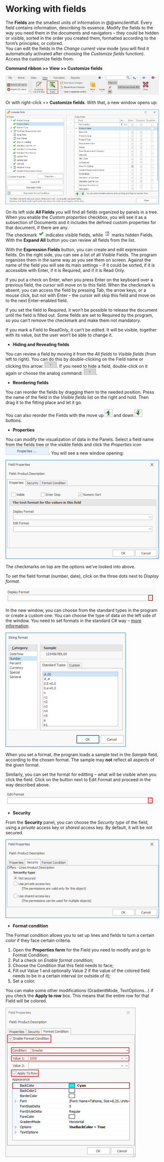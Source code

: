 # Working with fields

The <b>Fields</b> are the smallest units of information in @@winclientfull. Every field contains information, describing its essence. Modify the fields to the way you need them in the documents and navigators – they could be hidden or visible, sorted in the order you created them, formatted according to the form’s principles, or colored. <br>You can edit the fields in the *Change current view* mode (you will find it automatically activated after choosing the *Customize fields* function). Access the customize fields from:

<b>Command ribbon >> View >> Customize fields</b>

![View](pictures/view.png)

Or with right-click >> <b>Customize fields</b>. 
With that, a new window opens up:

![Customize Fields](pictures/customize-fields.png)

On its left side **All Fields** you will find all fields organized by panels in a tree. When you enable the *Custom properties* checkbox, you will see it as a subsection of Documents and it includes the defined custom properties for that document, if there are any. <br>The checkmark ![Visible Fields](pictures/visible.png) indicates visible fields, while ![Hidden Fields](pictures/hidden.png) marks hidden Fields. 
With the <b>Expand All</b> button you can review all fields from the list. 

With the **Expression Fields** button, you can create and edit expression fields. 
On the right side, you can see a list of all Visible Fields. The program organizes them in the same way as you see them on screen. Against the name of the field you will see its main settings – if it could be sorted, if it is accessible with Enter, if it is Required, and if it is Read Only. 

If you put a check on Enter, when you press Enter on the keyboard over a previous field, the cursor will move on to this field. When the checkmark is absent, you can access the field by pressing Tab, the arrow keys, or a mouse click, but not with Enter – the cursor will skip this field and move on to the next Enter-enabled field.

If you set the field to Required, it won’t be possible to release the document until the field is filled out. Some fields are set to Required by the program, so you can’t remove the checkmark and make them not mandatory.

If you mark a Field to ReadOnly, it can’t be edited. It will be visible, together with its value, but the user won’t be able to change it.  

- <b>Hiding and Revealing fields</b>

You can review a field by moving it from the *All fields* to *Visible fields* (from left to right). You can do this by double-clicking on the Field name or clicking this arrow: ![Right arrow](pictures/right.png). 
If you need to hide a field, double-click on it again or choose the analog command: ![Left arrow](pictures/left.png).

- <b>Reordering fields</b>

You can reorder the fields by dragging them to the needed position. Press the name of the field in the *Visible fields* list on the right and hold. Then drag it to the fitting place and let it go.

You can also reorder the Fields with the move up ![Up](pictures/up.png) and down 
![Down](pictures/down.png) buttons.

- <b>Properties</b>

You can modify the visualization of data in the Panels. Select a field name from the fields tree or the visible fields and click the *Properties* icon ![Properties icon](pictures/properties-icon.png). You will see a new window opening:

![Properties](pictures/properties.png)

The checkmarks on top are the options we’ve looked into above.  

To set the field format (number, date), click on the three dots next to *Display format*. 

![Display Format](pictures/display-format.png)

In the new window, you can choose from the standard types in the program or create a custom one. You can choose the type of data on the left side of the window. You need to set formats in the standard C# way – [more information](https://docs.microsoft.com/en-us/dotnet/standard/base-types/custom-numeric-format-strings).

![Sample](pictures/sample.png)

When you set a format, the program loads a sample text in the *Sample* field, according to the chosen format. The sample may <b>not</b> reflect all aspects of the given format.  

Similarly, you can set the format for editting – what will be visible when you click the field. Click on the button next to Edit Format and proceed in the way described above.

![Edit Format](pictures/edit-format.png)

- <b>Security</b>

From the **Security** panel, you can choose the *Security type* of the field, using a *private* access key or *shared* access key. By default, it will be not secured. 

![Security](pictures/security.png)

- <b>Format condition</b> 

The Format condition allows you to set up lines and fields to turn a certain color if they face certain criteria. 

1. Open the **Properties form** for the Field you need to modify and go to Format Condition;
2. Put a check on *Enable format condition*;
3. Choose the Condition that this field needs to face; 
4. Fill out Value 1 and optionally Value 2 if the value of the colored field needs to be in a certain interval (or outside of it);
5. Set a color.

You can make some other modifications (GradientMode, TextOptions…) if you check the <b>Apply to row</b> box. This means that the entire row for that Field will be colored.

![Format Condition](pictures/format-condition.png)
